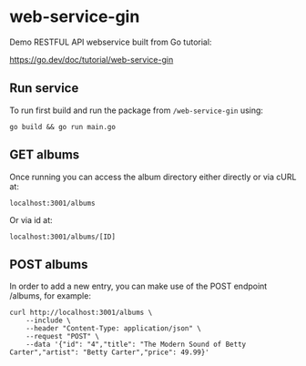 # web-service-gin

Demo RESTFUL API webservice built from Go tutorial:

https://go.dev/doc/tutorial/web-service-gin

## Run service
To run first build and run the package from `/web-service-gin` using:
```
go build && go run main.go
```

## GET albums
Once running you can access the album directory either directly or via cURL at:
```
localhost:3001/albums
```
Or via id at:
```
localhost:3001/albums/[ID]
```

## POST albums
In order to add a new entry, you can make use of the POST endpoint /albums, for example:
```
curl http://localhost:3001/albums \
    --include \
    --header "Content-Type: application/json" \
    --request "POST" \
    --data '{"id": "4","title": "The Modern Sound of Betty Carter","artist": "Betty Carter","price": 49.99}'
```
